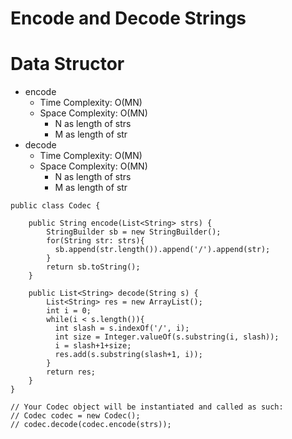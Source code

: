 # Encode and Decode Strings
# Data Structor
* encode
	* Time Complexity: O(MN)
	* Space Complexity: O(MN)
		* N as length of strs
		* M as length of str
* decode
	* Time Complexity: O(MN)
	* Space Complexity: O(MN)
		* N as length of strs
		* M as length of str
```
public class Codec {

    public String encode(List<String> strs) {
        StringBuilder sb = new StringBuilder();
        for(String str: strs){
          sb.append(str.length()).append('/').append(str);
        }
        return sb.toString();
    }

    public List<String> decode(String s) {
        List<String> res = new ArrayList();
        int i = 0;
        while(i < s.length()){
          int slash = s.indexOf('/', i);
          int size = Integer.valueOf(s.substring(i, slash));
          i = slash+1+size;
          res.add(s.substring(slash+1, i));
        }
        return res;
    }
}

// Your Codec object will be instantiated and called as such:
// Codec codec = new Codec();
// codec.decode(codec.encode(strs));
```
